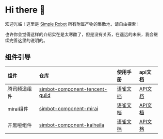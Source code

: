 # Hi there 👋

欢迎光临！这里是 [Simple Robot](https://github.com/ForteScarlet/simpler-robot) 所有附属产物的集散地，请自由探索！

也许你会觉得这样的介绍实在是太寒酸了，但是没有关系，在遥远的未来，我会继续完善这里的说明的。



## 组件引导

| 组件 | 仓库 | 使用手册 | api文档 |
|:----|:----|:--------|:--------|
| 腾讯频道组件 | [simbot-component-tencent-guild](https://github.com/simple-robot/simbot-component-tencent-guild) | [语雀文档](https://www.yuque.com/simpler-robot/simpler-robot-doc/mudleb) | [API文档](https://simple-robot-library.github.io/simbot3-component-tencent-guild-apiDoc) |
| mirai组件 | [simbot-component-mirai](https://github.com/simple-robot/simbot-component-mirai) | [语雀文档](https://www.yuque.com/simpler-robot/simpler-robot-doc/mudleb) | [API文档](https://simple-robot-library.github.io/simbot3-component-mirai-apiDoc) |
| 开黑啦组件 | [simbot-component-kaiheila](https://github.com/simple-robot/simbot-component-kaiheila) | [语雀文档](https://www.yuque.com/simpler-robot/simpler-robot-doc/mudleb) | [API文档](https://simple-robot-library.github.io/simbot3-component-kaiheila-apiDoc) |






